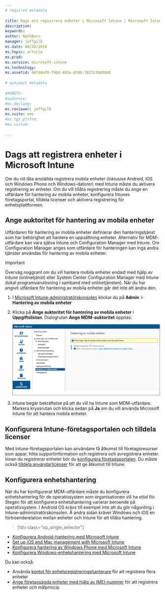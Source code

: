 ```yaml
---
# required metadata

title: Dags att registrera enheter i Microsoft Intune | Microsoft Intune
description:
keywords:
author: NathBarn
manager: jeffgilb
ms.date: 04/28/2016
ms.topic: article
ms.prod:
ms.service: microsoft-intune
ms.technology:
ms.assetid: 44fd4af0-f9b0-493a-b590-7825139d9d40

# optional metadata

#ROBOTS:
#audience:
#ms.devlang:
ms.reviewer: jeffgilb
ms.suite: ems
#ms.tgt_pltfrm:
#ms.custom:

---
```


# Dags att registrera enheter i Microsoft Intune
Om du vill låta anställda registrera mobila enheter (inklusive Android, iOS och Windows Phone och Windows-datorer) med Intune måste du aktivera registrering av enheter. Om du vill tillåta registrering måste du ange en utfärdare för hantering av mobila enheter, konfigurera Intunes företagsportal, tilldela licenser och aktivera registrering för enhetsplattformen.

## <a name="BKMK_Set_MDM_Authority"></a>Ange auktoritet för hantering av mobila enheter
Utfärdaren för hantering av mobila enheter definierar den hanteringstjänst som har behörighet att hantera en uppsättning enheter. Alternativ för MDM-utfärdare kan vara själva Intune och Configuration Manager med Intune. Om Configuration Manager anges som utfärdare för hanteringen kan inga andra tjänster användas för hantering av mobila enheter.

>[!IMPORTANT]
> Överväg noggrant om du vill hantera mobila enheter endast med hjälp av Intune (onlinetjänst) eller System Center Configuration Manager med Intune (lokal programvarulösning i samband med onlinetjänsten). När du har angivit utfärdare för hantering av mobila enheter går det inte att ändra den.



1.  I [Microsoft Intune-administratörskonsolen](http://manage.microsoft.com) klickar du på **Admin** &gt; **Hantering av mobila enheter**

2.  Klicka på **Ange auktoritet för hantering av mobila enheter** i **Uppgiftslistan**. Dialogrutan **Ange MDM-auktoritet** öppnas.

    ![Dialogrutan Ange MDM-auktoritet](../media/intune-mdm-authority.png)

3.  Intune begär bekräftelse på att du vill ha Intune som MDM-utfärdare. Markera kryssrutan och klicka sedan på **Ja** om du vill använda Microsoft Intune för att hantera mobila enheter.

## Konfigurera Intune-företagsportalen och tilldela licenser
Med Intune-företagsportalen kan användare få åtkomst till företagsresurser som appar, hitta supportinformation och registrera och avregistrera enheter. Innan du registrerar enheter bör du [konfigurera företagsportalen](/intune/get-started/get-started-with-a-paid-subscription-to-microsoft-intune-step-7). Du måste också [tilldela användarlicenser](/intune/get-started/get-started-with-a-paid-subscription-to-microsoft-intune-step-4) för att ge åtkomst till Intune.

## Konfigurera enhetshantering
När du har konfigurerat MDM-utfärdare måste du konfigurera enhetshantering för de operativsystem som organisationen vill ha stöd för. Stegen för att konfigurera enhetshantering varierar beroende på operativsystem. I Android OS krävs till exempel inte att du gör någonting i Intune-administratörskonsolen. Å andra sidan kräver Windows och iOS en förtroenderelation mellan enheter och Intune för att tillåta hantering.

> [!div class="op_single_selector"]
- [Konfigurera Android-hantering med Microsoft Intune](set-up-android-management-with-microsoft-intune.md)
- [Set up iOS and Mac management with Microsoft Intune](set-up-ios-and-mac-management-with-microsoft-intune.md)
- [Konfigurera hantering av Windows Phone med Microsoft Intune](set-up-windows-phone-management-with-microsoft-intune.md)
- [Konfigurera Windows-enhetshantering med Microsoft Intune](set-up-windows-device-management-with-microsoft-intune.md)

Du kan också:
 - Använda [kontot för enhetsregistreringshanterare](enroll-corporate-owned-devices-with-the-device-enrollment-manager-in-microsoft-intune.md) för att registrera flera enheter
 - [Ange företagsägda enheter med hjälp av IMEI-nummer](specify-corporate-owned-devices-with-international-mobile-equipment-identity-imei-numbers.md) för att registrera enheter och målprincip


<!--HONumber=May16_HO2-->


